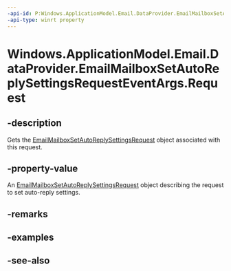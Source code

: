 ```yaml
---
-api-id: P:Windows.ApplicationModel.Email.DataProvider.EmailMailboxSetAutoReplySettingsRequestEventArgs.Request
-api-type: winrt property
---
```


<!-- Property syntax
public Windows.ApplicationModel.Email.DataProvider.EmailMailboxSetAutoReplySettingsRequest Request { get; }
-->

# Windows.ApplicationModel.Email.DataProvider.EmailMailboxSetAutoReplySettingsRequestEventArgs.Request

## -description
Gets the [EmailMailboxSetAutoReplySettingsRequest](emailmailboxsetautoreplysettingsrequest.md) object associated with this request.

## -property-value
An [EmailMailboxSetAutoReplySettingsRequest](emailmailboxsetautoreplysettingsrequest.md) object describing the request to set auto-reply settings.

## -remarks

## -examples

## -see-also
